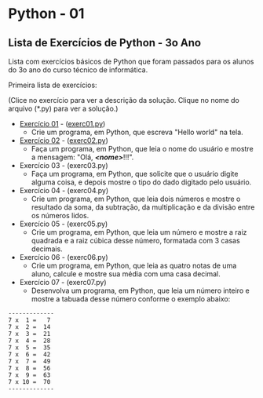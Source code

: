 # Python - 01
## Lista de Exercícios de Python - 3o Ano
Lista com exercícios básicos de Python que foram passados para os alunos do 3o ano do curso técnico de informática.

Primeira lista de exercícios: 

\(Clice no exercício para ver a descrição da solução. Clique no nome do arquivo \(*.py\) para ver a solução.\)

- [Exercício 01](./src/exerc01.md) - \([exerc01.py](./src/exerc01.py)\)
    - Crie um programa, em Python, que escreva "Hello world" na tela.
- [Exercício 02](./src/exerc02.md) - \([exerc02.py](./src/exerc02.py)\)
    - Faça um programa, em Python, que leia o nome do usuário e mostre a mensagem: "Olá, ***\<nome\>***!!!".
- Exercício 03 - (exerc03.py)
    - Faça um programa, em Python, que solicite que o usuário digite alguma coisa, e depois mostre o tipo do dado digitado pelo usuário.
- Exercício 04 - (exerc04.py)
    - Crie um programa, em Python, que leia dois números e mostre o resultado da soma, da subtração, da multiplicação e da divisão entre os números lidos.
- Exercício 05 - (exerc05.py)
    - Crie um programa, em Python, que leia um número e mostre a raiz quadrada e a raiz cúbica desse número, formatada com 3 casas decimais.
- Exercício 06 - (exerc06.py)
    - Crie um programa, em Python, que leia as quatro notas de uma aluno, calcule e mostre sua média com uma casa decimal.
- Exercício 07 - (exerc07.py)
    - Desenvolva um programa, em Python, que leia um número inteiro e mostre a tabuada desse número conforme o exemplo abaixo:
```
-------------
7 x  1 =   7
7 x  2 =  14
7 x  3 =  21
7 x  4 =  28
7 x  5 =  35
7 x  6 =  42
7 x  7 =  49
7 x  8 =  56
7 x  9 =  63
7 x 10 =  70
-------------
```
